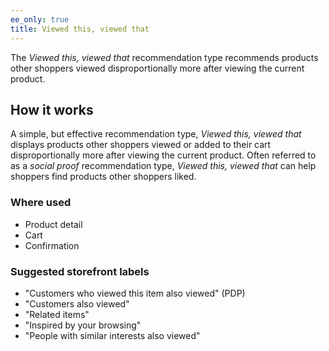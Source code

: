 ```yaml
---
ee_only: true
title: Viewed this, viewed that
---
```


The _Viewed this, viewed that_ recommendation type recommends products other shoppers viewed disproportionally more after viewing the current product.

## How it works

A simple, but effective recommendation type, _Viewed this, viewed that_ displays products other shoppers viewed or added to their cart disproportionally more after viewing the current product. Often referred to as a _social proof_ recommendation type, _Viewed this, viewed that_ can help shoppers find products other shoppers liked.

### Where used

-  Product detail
-  Cart
-  Confirmation

### Suggested storefront labels

-  "Customers who viewed this item also viewed" (PDP)
-  "Customers also viewed"
-  "Related items"
-  "Inspired by your browsing"
-  "People with similar interests also viewed"
